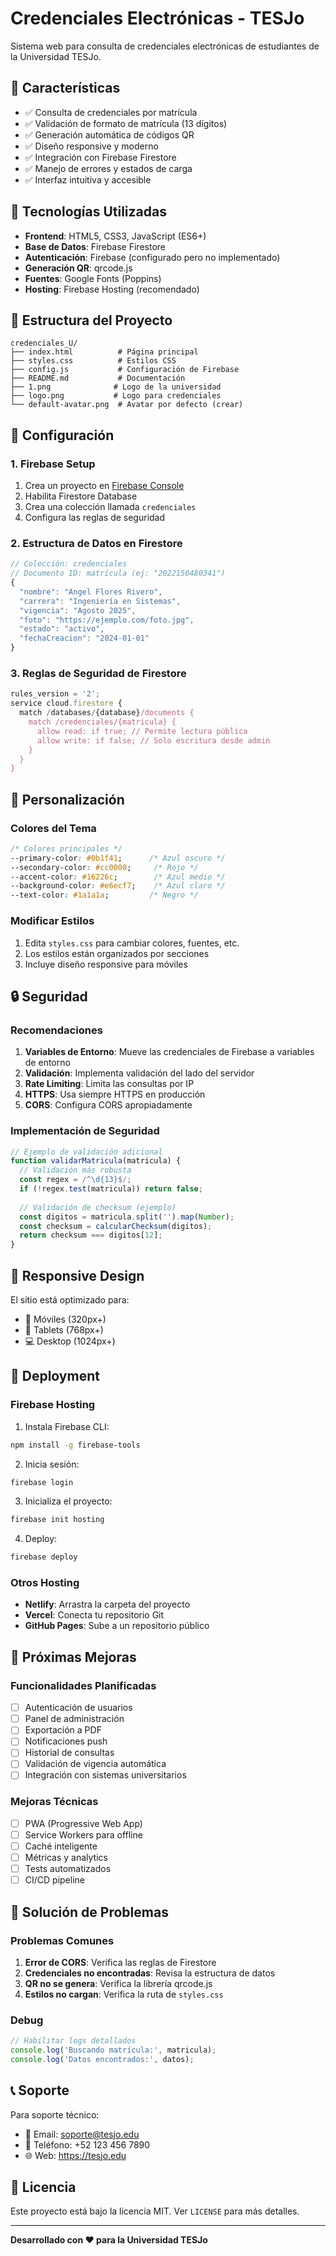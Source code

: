 # Credenciales Electrónicas - TESJo

Sistema web para consulta de credenciales electrónicas de estudiantes de la Universidad TESJo.

## 🎯 Características

- ✅ Consulta de credenciales por matrícula
- ✅ Validación de formato de matrícula (13 dígitos)
- ✅ Generación automática de códigos QR
- ✅ Diseño responsive y moderno
- ✅ Integración con Firebase Firestore
- ✅ Manejo de errores y estados de carga
- ✅ Interfaz intuitiva y accesible

## 🚀 Tecnologías Utilizadas

- **Frontend**: HTML5, CSS3, JavaScript (ES6+)
- **Base de Datos**: Firebase Firestore
- **Autenticación**: Firebase (configurado pero no implementado)
- **Generación QR**: qrcode.js
- **Fuentes**: Google Fonts (Poppins)
- **Hosting**: Firebase Hosting (recomendado)

## 📁 Estructura del Proyecto

```
credenciales_U/
├── index.html          # Página principal
├── styles.css          # Estilos CSS
├── config.js           # Configuración de Firebase
├── README.md           # Documentación
├── 1.png              # Logo de la universidad
├── logo.png           # Logo para credenciales
└── default-avatar.png  # Avatar por defecto (crear)
```

## 🔧 Configuración

### 1. Firebase Setup

1. Crea un proyecto en [Firebase Console](https://console.firebase.google.com/)
2. Habilita Firestore Database
3. Crea una colección llamada `credenciales`
4. Configura las reglas de seguridad

### 2. Estructura de Datos en Firestore

```javascript
// Colección: credenciales
// Documento ID: matrícula (ej: "2022150480341")
{
  "nombre": "Angel Flores Rivero",
  "carrera": "Ingeniería en Sistemas",
  "vigencia": "Agosto 2025",
  "foto": "https://ejemplo.com/foto.jpg",
  "estado": "activo",
  "fechaCreacion": "2024-01-01"
}
```

### 3. Reglas de Seguridad de Firestore

```javascript
rules_version = '2';
service cloud.firestore {
  match /databases/{database}/documents {
    match /credenciales/{matricula} {
      allow read: if true; // Permite lectura pública
      allow write: if false; // Solo escritura desde admin
    }
  }
}
```

## 🎨 Personalización

### Colores del Tema

```css
/* Colores principales */
--primary-color: #0b1f41;      /* Azul oscuro */
--secondary-color: #cc0000;     /* Rojo */
--accent-color: #16226c;        /* Azul medio */
--background-color: #e6ecf7;    /* Azul claro */
--text-color: #1a1a1a;         /* Negro */
```

### Modificar Estilos

1. Edita `styles.css` para cambiar colores, fuentes, etc.
2. Los estilos están organizados por secciones
3. Incluye diseño responsive para móviles

## 🔒 Seguridad

### Recomendaciones

1. **Variables de Entorno**: Mueve las credenciales de Firebase a variables de entorno
2. **Validación**: Implementa validación del lado del servidor
3. **Rate Limiting**: Limita las consultas por IP
4. **HTTPS**: Usa siempre HTTPS en producción
5. **CORS**: Configura CORS apropiadamente

### Implementación de Seguridad

```javascript
// Ejemplo de validación adicional
function validarMatricula(matricula) {
  // Validación más robusta
  const regex = /^\d{13}$/;
  if (!regex.test(matricula)) return false;
  
  // Validación de checksum (ejemplo)
  const digitos = matricula.split('').map(Number);
  const checksum = calcularChecksum(digitos);
  return checksum === digitos[12];
}
```

## 📱 Responsive Design

El sitio está optimizado para:
- 📱 Móviles (320px+)
- 📱 Tablets (768px+)
- 💻 Desktop (1024px+)

## 🚀 Deployment

### Firebase Hosting

1. Instala Firebase CLI:
```bash
npm install -g firebase-tools
```

2. Inicia sesión:
```bash
firebase login
```

3. Inicializa el proyecto:
```bash
firebase init hosting
```

4. Deploy:
```bash
firebase deploy
```

### Otros Hosting

- **Netlify**: Arrastra la carpeta del proyecto
- **Vercel**: Conecta tu repositorio Git
- **GitHub Pages**: Sube a un repositorio público

## 🔄 Próximas Mejoras

### Funcionalidades Planificadas

- [ ] Autenticación de usuarios
- [ ] Panel de administración
- [ ] Exportación a PDF
- [ ] Notificaciones push
- [ ] Historial de consultas
- [ ] Validación de vigencia automática
- [ ] Integración con sistemas universitarios

### Mejoras Técnicas

- [ ] PWA (Progressive Web App)
- [ ] Service Workers para offline
- [ ] Caché inteligente
- [ ] Métricas y analytics
- [ ] Tests automatizados
- [ ] CI/CD pipeline

## 🐛 Solución de Problemas

### Problemas Comunes

1. **Error de CORS**: Verifica las reglas de Firestore
2. **Credenciales no encontradas**: Revisa la estructura de datos
3. **QR no se genera**: Verifica la librería qrcode.js
4. **Estilos no cargan**: Verifica la ruta de `styles.css`

### Debug

```javascript
// Habilitar logs detallados
console.log('Buscando matrícula:', matricula);
console.log('Datos encontrados:', datos);
```

## 📞 Soporte

Para soporte técnico:
- 📧 Email: soporte@tesjo.edu
- 📱 Teléfono: +52 123 456 7890
- 🌐 Web: https://tesjo.edu

## 📄 Licencia

Este proyecto está bajo la licencia MIT. Ver `LICENSE` para más detalles.

---

**Desarrollado con ❤️ para la Universidad TESJo** 